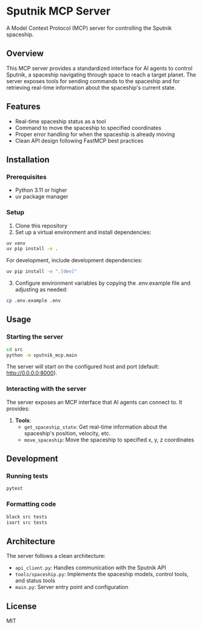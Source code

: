 # Sputnik MCP Server

A Model Context Protocol (MCP) server for controlling the Sputnik spaceship.

## Overview

This MCP server provides a standardized interface for AI agents to control Sputnik, a spaceship navigating through space to reach a target planet. The server exposes tools for sending commands to the spaceship and for retrieving real-time information about the spaceship's current state.

## Features

- Real-time spaceship status as a tool
- Command to move the spaceship to specified coordinates
- Proper error handling for when the spaceship is already moving
- Clean API design following FastMCP best practices

## Installation

### Prerequisites

- Python 3.11 or higher
- uv package manager

### Setup

1. Clone this repository
2. Set up a virtual environment and install dependencies:

```bash
uv venv
uv pip install -e .
```

For development, include development dependencies:

```bash
uv pip install -e ".[dev]"
```

3. Configure environment variables by copying the .env.example file and adjusting as needed:

```bash
cp .env.example .env
```

## Usage

### Starting the server

```bash
cd src
python -m sputnik_mcp.main
```

The server will start on the configured host and port (default: http://0.0.0.0:8000).

### Interacting with the server

The server exposes an MCP interface that AI agents can connect to. It provides:

1. **Tools**:
   - `get_spaceship_state`: Get real-time information about the spaceship's position, velocity, etc.
   - `move_spaceship`: Move the spaceship to specified x, y, z coordinates

## Development

### Running tests

```bash
pytest
```

### Formatting code

```bash
black src tests
isort src tests
```

## Architecture

The server follows a clean architecture:

- `api_client.py`: Handles communication with the Sputnik API
- `tools/spaceship.py`: Implements the spaceship models, control tools, and status tools
- `main.py`: Server entry point and configuration

## License

MIT 